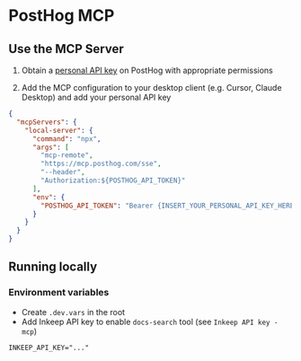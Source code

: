 # PostHog MCP

## Use the MCP Server

1. Obtain a [personal API key](https://posthog.com/docs/api#how-to-obtain-a-personal-api-key) on PostHog with appropriate permissions

2. Add the MCP configuration to your desktop client (e.g. Cursor, Claude Desktop) and add your personal API key

```json
{
  "mcpServers": {
    "local-server": {
      "command": "npx",
      "args": [
        "mcp-remote",
        "https://mcp.posthog.com/sse",
        "--header",
        "Authorization:${POSTHOG_API_TOKEN}"
      ],
      "env": {
        "POSTHOG_API_TOKEN": "Bearer {INSERT_YOUR_PERSONAL_API_KEY_HERE}"
      }
    }
  }
}
```

## Running locally

### Environment variables

- Create `.dev.vars` in the root
- Add Inkeep API key to enable `docs-search` tool (see `Inkeep API key - mcp`)


```
INKEEP_API_KEY="..."
```

